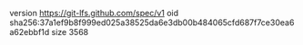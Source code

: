version https://git-lfs.github.com/spec/v1
oid sha256:37a1ef9b8f999ed025a38525da6e3db00b484065cfd687f7ce30ea6a62ebbf1d
size 3568

